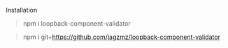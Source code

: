 Installation 
>npm i loopback-component-validator

>npm i git+https://github.com/jagzmz/loopback-component-validator
